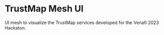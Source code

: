 # TrustMap Mesh UI

UI mesh to visualize the TrustMap services developed for the Venafi 2023 Hackaton.
